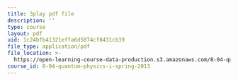 ```yaml
---
title: 3play pdf file
description: ''
type: course
layout: pdf
uid: 1c24bfb41321effa6d5874cf8431cb39
file_type: application/pdf
file_location: >-
  https://open-learning-course-data-production.s3.amazonaws.com/8-04-quantum-physics-i-spring-2013/1c24bfb41321effa6d5874cf8431cb39_SZlnoxak4xM.pdf
course_id: 8-04-quantum-physics-i-spring-2013
---
```

